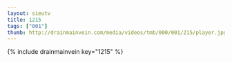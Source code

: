 ```yaml
--- 
layout: sieutv
title: 1215
tags: ["001"]
thumb: http://drainmainvein.com/media/videos/tmb/000/001/215/player.jpg
---
```

{% include drainmainvein key="1215" %} 
